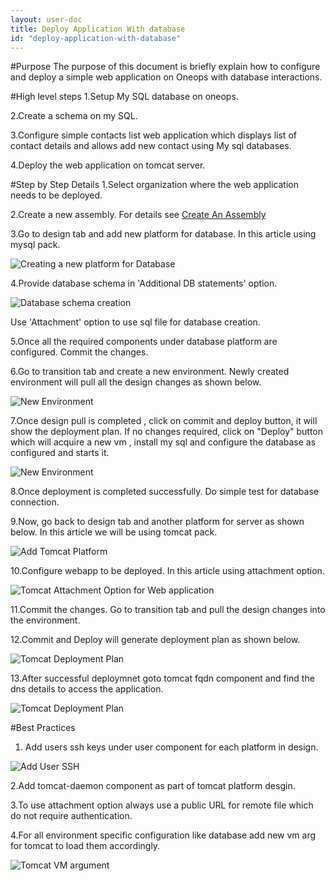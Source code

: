 ```yaml
---
layout: user-doc
title: Deploy Application With database
id: "deploy-application-with-database"
---
```

#Purpose
The purpose of this document is briefly explain how to configure and deploy a simple web application on Oneops with database interactions.

#High level steps
1.Setup My SQL database on oneops.

2.Create a schema on my SQL.

3.Configure simple contacts list web application which displays list of contact details and allows add new contact using My sql databases.

4.Deploy the web application on tomcat server.

#Step by Step Details
1.Select organization where the web application needs to be deployed.

2.Create a new assembly. For details see [Create An Assembly](http://oneops.com/user/getting-started/#create-an-assembly)

3.Go to design tab and add new platform for database. In this article using mysql pack.

![Creating a new platform for Database](/assets/docs/local/images/database-platform-create.png)

4.Provide database schema in  'Additional DB statements' option. 

![Database schema creation](/assets/docs/local/images/database-component.png)

  Use 'Attachment' option to use sql file for database creation.

5.Once all the required components under database platform are configured. Commit the changes.

6.Go to transition tab and create a new environment. Newly created environment will pull all the design changes as shown below.

![New Environment](/assets/docs/local/images/tranistion-view-pull-desgin.png)

7.Once design pull is completed , click on commit and deploy button, it will show the deployment plan. 
If no changes required, click on "Deploy" button which will acquire a new vm , install my sql and configure the database as configured and starts it.

![New Environment](/assets/docs/local/images/db-deployment-plan-sucess.png)

8.Once deployment is completed successfully. Do simple test for database connection.

9.Now, go back to design tab and another platform  for server as shown below. In this article we will be using tomcat pack.

![Add Tomcat Platform](/assets/docs/local/images/add-tomcat-platform.png)

10.Configure webapp to be deployed. In this article using attachment option.

![Tomcat Attachment Option for Web application](/assets/docs/local/images/tomcat-attachement.png)

11.Commit the changes. Go to transition tab and pull the design changes into the environment.
 
12.Commit and Deploy will generate deployment plan as shown below.

![Tomcat Deployment Plan](/assets/docs/local/images/tomcat-deployment-plan.png)

13.After successful deploymnet goto tomcat fqdn component and find the dns details to access the application.

![Tomcat Deployment Plan](/assets/docs/local/images/webapp-sample.png)


#Best Practices

1. Add users ssh keys under user component for each platform in design.

![Add User SSH](/assets/docs/local/images/add-new-user.png)

2.Add tomcat-daemon component as part of tomcat platform desgin.

3.To use attachment option  always use a public URL for remote file which do not require authentication.

4.For all environment specific configuration like database add new vm  arg for tomcat to load them accordingly.

![Tomcat VM argument](/assets/docs/local/images/tomcat-vmargs.png)